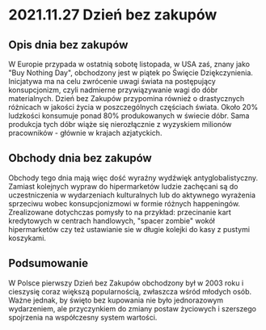 # 2021.11.27 Dzień bez zakupów

## Opis dnia bez zakupów

W Europie przypada w ostatnią sobotę listopada, w USA zaś, znany jako "Buy Nothing Day", obchodzony jest w piątek po Święcie Dziękczynienia. Inicjatywa ma na celu zwrócenie uwagi świata na postępujący konsupcjonizm, czyli nadmierne przywiązywanie wagi do dóbr materialnych. Dzień bez Zakupów przypomina również o drastycznych różnicach w jakości życia w poszczególnych częściach świata. Około 20% ludzkości konsumuje ponad 80% produkowanych w świecie dóbr. Sama produkcja tych dóbr wiąże się nierozłącznie z wyzyskiem milionów pracowników - głównie w krajach azjatyckich.

## Obchody dnia bez zakupów

Obchody tego dnia mają więc dość wyraźny wydźwięk antyglobalistyczny. Zamiast kolejnych wypraw do hipermarketów ludzie zachęcani są do uczestniczenia w wydarzeniach kulturalnych lub do aktywnego wyrażenia sprzeciwu wobec konsupcjonizmowi w formie różnych happeningów. Zrealizowane dotychczas pomysły to na przykład: przecinanie kart kredytowych w centrach handlowych, "spacer zombie" wokół hipermarketów czy też ustawianie sie w długie kolejki do kasy z pustymi koszykami.

## Podsumowanie

W Polsce pierwszy Dzień bez Zakupów obchodzony był w 2003 roku i cieszysię coraz większą popularnością, zwłaszcza wśród młodych osób. Ważne jednak, by święto bez kupowania nie było jednorazowym wydarzeniem, ale przyczynkiem do zmiany postaw życiowych i szerszego spojrzenia na współczesny system wartości.
